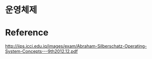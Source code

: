 # 운영체제

# Reference

http://iips.icci.edu.iq/images/exam/Abraham-Silberschatz-Operating-System-Concepts---9th2012.12.pdf
